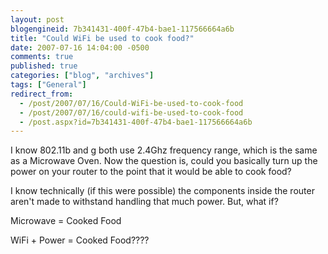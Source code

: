 ```yaml
---
layout: post
blogengineid: 7b341431-400f-47b4-bae1-117566664a6b
title: "Could WiFi be used to cook food?"
date: 2007-07-16 14:04:00 -0500
comments: true
published: true
categories: ["blog", "archives"]
tags: ["General"]
redirect_from: 
  - /post/2007/07/16/Could-WiFi-be-used-to-cook-food
  - /post/2007/07/16/could-wifi-be-used-to-cook-food
  - /post.aspx?id=7b341431-400f-47b4-bae1-117566664a6b
---
```

<!-- more -->

I know 802.11b and g both use 2.4Ghz frequency range, which is the same as a Microwave Oven. Now the question is, could you basically turn up the power on your router to the point that it would be able to cook food?

I know technically (if this were possible) the components inside the router aren't made to withstand handling that much power. But, what if?

Microwave = Cooked Food

WiFi + Power = Cooked Food????
